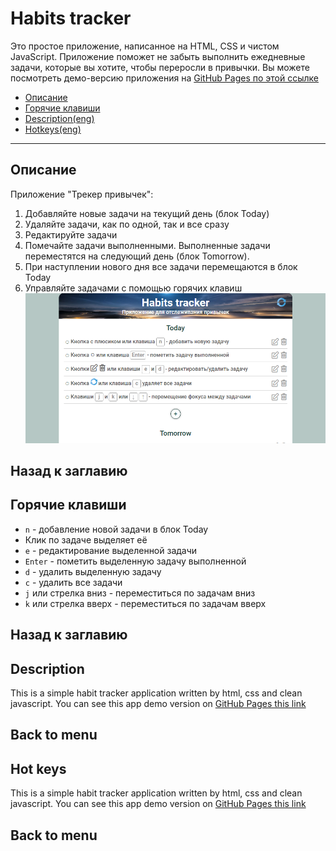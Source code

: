 # <a name='nav'>Habits tracker</a>

Это простое приложение, написанное на HTML, CSS и чистом JavaScript. Приложение поможет не забыть выполнить ежедневные задачи, которые вы хотите, чтобы переросли в привычки. Вы можете посмотреть демо-версию приложения на [GitHub Pages по этой ссылке](https://voverg.github.io/50-simple-projects/habits 'Посмотреть демо-версию')

- [Описание](#description)
- [Горячие клавиши](#hotkeys)
- [Description(eng)](#description_eng)
- [Hotkeys(eng)](#hotkeys_eng)

---

## <a name='description'>Описание</a>
Приложение "Трекер привычек":
1. Добавляйте новые задачи на текущий день (блок Today)
3. Удаляйте задачи, как по одной, так и все сразу
2. Редактируйте задачи
3. Помечайте задачи выполненными. Выполненные задачи переместятся на следующий день (блок Tomorrow).
4. При наступлении нового дня все задачи перемещаются в блок Today
5. Управляйте задачами с помощью горячих клавиш
![habits image](img/habits.png)

## <a name='nav'>Назад к заглавию</a>

## <a name='hotkeys'>Горячие клавиши</a>
- `n` - добавление новой задачи в блок Today
- Клик по задаче выделяет её
- `e` - редактирование выделенной задачи
- `Enter` - пометить выделенную задачу выполненной
- `d` - удалить выделенную задачу
- `c` - удалить все задачи
- `j` или стрелка вниз - переместиться по задачам вниз
- `k` или стрелка вверх - переместиться по задачам вверх
## <a name='nav'>Назад к заглавию</a>

## <a name='description_eng'>Description</a>
This is a simple habit tracker application written by html, css and clean javascript. You can see this app demo version on [GitHub Pages this link](https://voverg.github.io/50-simple-projects/habits 'Look habits tracker demo')
## <a name='nav'>Back to menu</a>

## <a name='hotkeys_eng'>Hot keys</a>
This is a simple habit tracker application written by html, css and clean javascript. You can see this app demo version on [GitHub Pages this link](https://voverg.github.io/50-simple-projects/habits 'Look habits tracker demo')
## <a name='nav'>Back to menu</a>


